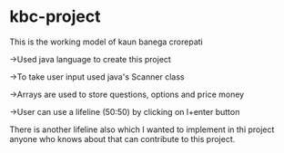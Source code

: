 # kbc-project
This is the working model of kaun banega crorepati

  ->Used java language to create this project

  ->To take user input used java's Scanner class

  ->Arrays are used to store questions, options and price money

  ->User can use a lifeline (50:50) by clicking on l+enter button
 
There is another lifeline also which I wanted to implement in thi project anyone who knows about that can contribute to this project.
